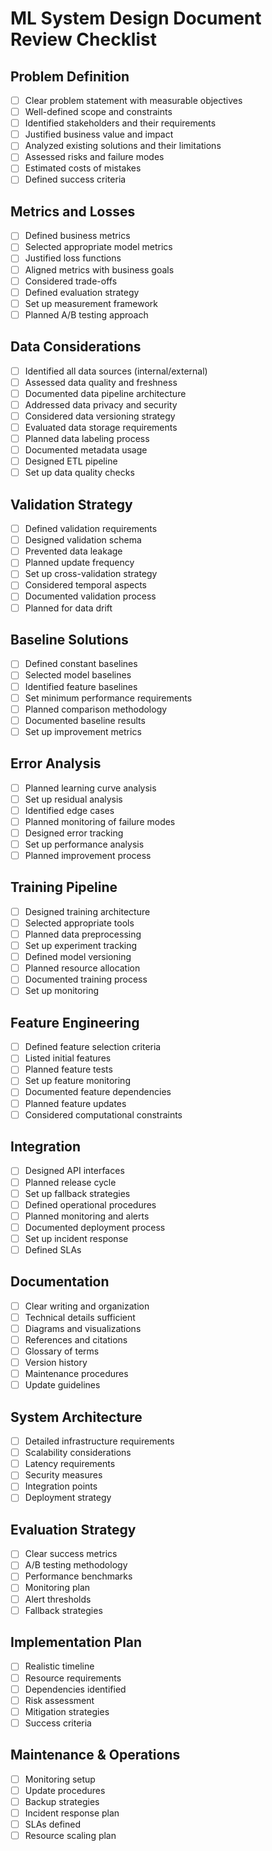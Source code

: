 # ML System Design Document Review Checklist

## Problem Definition
- [ ] Clear problem statement with measurable objectives
- [ ] Well-defined scope and constraints
- [ ] Identified stakeholders and their requirements
- [ ] Justified business value and impact
- [ ] Analyzed existing solutions and their limitations
- [ ] Assessed risks and failure modes
- [ ] Estimated costs of mistakes
- [ ] Defined success criteria

## Metrics and Losses
- [ ] Defined business metrics
- [ ] Selected appropriate model metrics
- [ ] Justified loss functions
- [ ] Aligned metrics with business goals
- [ ] Considered trade-offs
- [ ] Defined evaluation strategy
- [ ] Set up measurement framework
- [ ] Planned A/B testing approach

## Data Considerations
- [ ] Identified all data sources (internal/external)
- [ ] Assessed data quality and freshness
- [ ] Documented data pipeline architecture
- [ ] Addressed data privacy and security
- [ ] Considered data versioning strategy
- [ ] Evaluated data storage requirements
- [ ] Planned data labeling process
- [ ] Documented metadata usage
- [ ] Designed ETL pipeline
- [ ] Set up data quality checks

## Validation Strategy
- [ ] Defined validation requirements
- [ ] Designed validation schema
- [ ] Prevented data leakage
- [ ] Planned update frequency
- [ ] Set up cross-validation strategy
- [ ] Considered temporal aspects
- [ ] Documented validation process
- [ ] Planned for data drift

## Baseline Solutions
- [ ] Defined constant baselines
- [ ] Selected model baselines
- [ ] Identified feature baselines
- [ ] Set minimum performance requirements
- [ ] Planned comparison methodology
- [ ] Documented baseline results
- [ ] Set up improvement metrics

## Error Analysis
- [ ] Planned learning curve analysis
- [ ] Set up residual analysis
- [ ] Identified edge cases
- [ ] Planned monitoring of failure modes
- [ ] Designed error tracking
- [ ] Set up performance analysis
- [ ] Planned improvement process

## Training Pipeline
- [ ] Designed training architecture
- [ ] Selected appropriate tools
- [ ] Planned data preprocessing
- [ ] Set up experiment tracking
- [ ] Defined model versioning
- [ ] Planned resource allocation
- [ ] Documented training process
- [ ] Set up monitoring

## Feature Engineering
- [ ] Defined feature selection criteria
- [ ] Listed initial features
- [ ] Planned feature tests
- [ ] Set up feature monitoring
- [ ] Documented feature dependencies
- [ ] Planned feature updates
- [ ] Considered computational constraints

## Integration
- [ ] Designed API interfaces
- [ ] Planned release cycle
- [ ] Set up fallback strategies
- [ ] Defined operational procedures
- [ ] Planned monitoring and alerts
- [ ] Documented deployment process
- [ ] Set up incident response
- [ ] Defined SLAs

## Documentation
- [ ] Clear writing and organization
- [ ] Technical details sufficient
- [ ] Diagrams and visualizations
- [ ] References and citations
- [ ] Glossary of terms
- [ ] Version history
- [ ] Maintenance procedures
- [ ] Update guidelines

## System Architecture
- [ ] Detailed infrastructure requirements
- [ ] Scalability considerations
- [ ] Latency requirements
- [ ] Security measures
- [ ] Integration points
- [ ] Deployment strategy

## Evaluation Strategy
- [ ] Clear success metrics
- [ ] A/B testing methodology
- [ ] Performance benchmarks
- [ ] Monitoring plan
- [ ] Alert thresholds
- [ ] Fallback strategies

## Implementation Plan
- [ ] Realistic timeline
- [ ] Resource requirements
- [ ] Dependencies identified
- [ ] Risk assessment
- [ ] Mitigation strategies
- [ ] Success criteria

## Maintenance & Operations
- [ ] Monitoring setup
- [ ] Update procedures
- [ ] Backup strategies
- [ ] Incident response plan
- [ ] SLAs defined
- [ ] Resource scaling plan 
